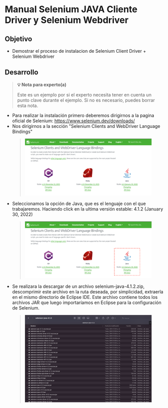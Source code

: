 # Manual Selenium JAVA Cliente Driver y Selenium Webdriver

## Objetivo

* Demostrar el proceso de instalacion de Selenium Client Driver + Selenium Webdriver

## Desarrollo

>**💡 Nota para experto(a)**
>
> Este es un ejemplo por si el experto necesita tener en cuenta un punto clave durante el ejemplo.
>Si no es necesario, puedes borrar esta nota.

* Para realizar la instalación  primero deberemos dirigirnos a la pagina oficial de Selenium: https://www.selenium.dev/downloads/ 
* Nos dirigirnos a la sección "Selenium Clients and WebDriver Language Bindings"
  ><img src="assets/Selenium1.png" width="400"> 
* Seleccionamos la opción de Java, que es el lenguaje con el que trabajaremos. Haciendo click en la ultima versión estable: 4.1.2 (January 30, 2022)
  ><img src="assets/Selenium2.png" width="400"> 
* Se realizara la descargar de un archivo selenium-java-4.1.2.zip, descomprimir este archivo en la ruta deseada, por simplicidad, extraerla en el mismo directorio de Eclipse IDE. Este archivo contiene todos los archivos JAR que luego importaríamos en Eclipse para la configuración de Selenium.
  ><img src="assets/Selenium3.png" width="400"> 
